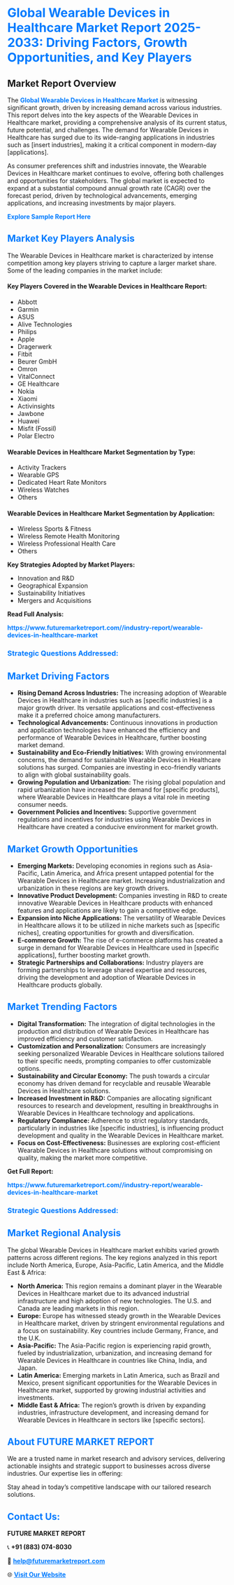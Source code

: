 <h1 style="color: #007BFF;">Global Wearable Devices in Healthcare Market Report 2025-2033: Driving Factors, Growth Opportunities, and Key Players</h1>

<section id="overview">
<h2>Market Report Overview</h2>
<p>The <a href="https://www.futuremarketreport.com//industry-report/wearable-devices-in-healthcare-market" style="color: #007BFF; text-decoration: none;"><strong>Global Wearable Devices in Healthcare Market</strong></a> is witnessing significant growth, driven by increasing demand across various industries. This report delves into the key aspects of the Wearable Devices in Healthcare market, providing a comprehensive analysis of its current status, future potential, and challenges. The demand for Wearable Devices in Healthcare has surged due to its wide-ranging applications in industries such as [insert industries], making it a critical component in modern-day [applications].</p>
<p>As consumer preferences shift and industries innovate, the Wearable Devices in Healthcare market continues to evolve, offering both challenges and opportunities for stakeholders. The global market is expected to expand at a substantial compound annual growth rate (CAGR) over the forecast period, driven by technological advancements, emerging applications, and increasing investments by major players.</p>
</section>

<section id="overview">
<p><a href="https://www.futuremarketreport.com//request-sample/reportId=78732" style="color: #007BFF; text-decoration: none;"><strong>Explore Sample Report Here</strong></a></p>
</section>

<section id="key-players">
<h2 style="color: #007BFF;">Market Key Players Analysis</h2>
<p>The Wearable Devices in Healthcare market is characterized by intense competition among key players striving to capture a larger market share. Some of the leading companies in the market include:</p>
<h4>Key Players Covered in the Wearable Devices in Healthcare Report:</h4>
<ul><li>Abbott</li><li>Garmin</li><li>ASUS</li><li>Alive Technologies</li><li>Philips</li><li>Apple</li><li>Dragerwerk</li><li>Fitbit</li><li>Beurer GmbH</li><li>Omron</li><li>VitalConnect</li><li>GE Healthcare</li><li>Nokia</li><li>Xiaomi</li><li>Activinsights</li><li>Jawbone</li><li>Huawei</li><li>Misfit (Fossil)</li><li>Polar Electro</li></ul>
<h4>Wearable Devices in Healthcare Market Segmentation by Type:</h4>
<ul><li>Activity Trackers</li><li>Wearable GPS</li><li>Dedicated Heart Rate Monitors</li><li>Wireless Watches</li><li>Others</li></ul>

<h4>Wearable Devices in Healthcare Market Segmentation by Application:</h4>
<ul><li>Wireless Sports &amp; Fitness</li><li>Wireless Remote Health Monitoring</li><li>Wireless Professional Health Care</li><li>Others</li></ul>
<p><strong>Key Strategies Adopted by Market Players:</strong></p>
<ul>
<li>Innovation and R&D</li>
<li>Geographical Expansion</li>
<li>Sustainability Initiatives</li>
<li>Mergers and Acquisitions</li>
</ul>
</section>

<section>
<p><strong>Read Full Analysis: </strong></p><a href="https://www.futuremarketreport.com//industry-report/wearable-devices-in-healthcare-market" style="color: #007BFF; text-decoration: none;"><strong>https://www.futuremarketreport.com//industry-report/wearable-devices-in-healthcare-market</strong></a>
<h3 style="color: #007BFF;">Strategic Questions Addressed:</h3>
</section>

<section id="driving-factors">
<h2 style="color: #007BFF;">Market Driving Factors</h2>
<ul>
<li><strong>Rising Demand Across Industries:</strong> The increasing adoption of Wearable Devices in Healthcare in industries such as [specific industries] is a major growth driver. Its versatile applications and cost-effectiveness make it a preferred choice among manufacturers.</li>
<li><strong>Technological Advancements:</strong> Continuous innovations in production and application technologies have enhanced the efficiency and performance of Wearable Devices in Healthcare, further boosting market demand.</li>
<li><strong>Sustainability and Eco-Friendly Initiatives:</strong> With growing environmental concerns, the demand for sustainable Wearable Devices in Healthcare solutions has surged. Companies are investing in eco-friendly variants to align with global sustainability goals.</li>
<li><strong>Growing Population and Urbanization:</strong> The rising global population and rapid urbanization have increased the demand for [specific products], where Wearable Devices in Healthcare plays a vital role in meeting consumer needs.</li>
<li><strong>Government Policies and Incentives:</strong> Supportive government regulations and incentives for industries using Wearable Devices in Healthcare have created a conducive environment for market growth.</li>
</ul>
</section>

<section id="growth-opportunities">
<h2 style="color: #007BFF;">Market Growth Opportunities</h2>
<ul>
<li><strong>Emerging Markets:</strong> Developing economies in regions such as Asia-Pacific, Latin America, and Africa present untapped potential for the Wearable Devices in Healthcare market. Increasing industrialization and urbanization in these regions are key growth drivers.</li>
<li><strong>Innovative Product Development:</strong> Companies investing in R&D to create innovative Wearable Devices in Healthcare products with enhanced features and applications are likely to gain a competitive edge.</li>
<li><strong>Expansion into Niche Applications:</strong> The versatility of Wearable Devices in Healthcare allows it to be utilized in niche markets such as [specific niches], creating opportunities for growth and diversification.</li>
<li><strong>E-commerce Growth:</strong> The rise of e-commerce platforms has created a surge in demand for Wearable Devices in Healthcare used in [specific applications], further boosting market growth.</li>
<li><strong>Strategic Partnerships and Collaborations:</strong> Industry players are forming partnerships to leverage shared expertise and resources, driving the development and adoption of Wearable Devices in Healthcare products globally.</li>
</ul>
</section>

<section id="trending-factors">
<h2 style="color: #007BFF;">Market Trending Factors</h2>
<ul>
<li><strong>Digital Transformation:</strong> The integration of digital technologies in the production and distribution of Wearable Devices in Healthcare has improved efficiency and customer satisfaction.</li>
<li><strong>Customization and Personalization:</strong> Consumers are increasingly seeking personalized Wearable Devices in Healthcare solutions tailored to their specific needs, prompting companies to offer customizable options.</li>
<li><strong>Sustainability and Circular Economy:</strong> The push towards a circular economy has driven demand for recyclable and reusable Wearable Devices in Healthcare solutions.</li>
<li><strong>Increased Investment in R&D:</strong> Companies are allocating significant resources to research and development, resulting in breakthroughs in Wearable Devices in Healthcare technology and applications.</li>
<li><strong>Regulatory Compliance:</strong> Adherence to strict regulatory standards, particularly in industries like [specific industries], is influencing product development and quality in the Wearable Devices in Healthcare market.</li>
<li><strong>Focus on Cost-Effectiveness:</strong> Businesses are exploring cost-efficient Wearable Devices in Healthcare solutions without compromising on quality, making the market more competitive.</li>
</ul>
</section>

<section>
<p><strong>Get Full Report: </strong></p><a href="https://www.futuremarketreport.com//industry-report/wearable-devices-in-healthcare-market" style="color: #007BFF; text-decoration: none;"><strong>https://www.futuremarketreport.com//industry-report/wearable-devices-in-healthcare-market</strong></a>
<h3 style="color: #007BFF;">Strategic Questions Addressed:</h3>
</section>


<section id="regional-analysis">
<h2 style="color: #007BFF;">Market Regional Analysis</h2>
<p>The global Wearable Devices in Healthcare market exhibits varied growth patterns across different regions. The key regions analyzed in this report include North America, Europe, Asia-Pacific, Latin America, and the Middle East & Africa:</p>
<ul>
<li><strong>North America:</strong> This region remains a dominant player in the Wearable Devices in Healthcare market due to its advanced industrial infrastructure and high adoption of new technologies. The U.S. and Canada are leading markets in this region.</li>
<li><strong>Europe:</strong> Europe has witnessed steady growth in the Wearable Devices in Healthcare market, driven by stringent environmental regulations and a focus on sustainability. Key countries include Germany, France, and the U.K.</li>
<li><strong>Asia-Pacific:</strong> The Asia-Pacific region is experiencing rapid growth, fueled by industrialization, urbanization, and increasing demand for Wearable Devices in Healthcare in countries like China, India, and Japan.</li>
<li><strong>Latin America:</strong> Emerging markets in Latin America, such as Brazil and Mexico, present significant opportunities for the Wearable Devices in Healthcare market, supported by growing industrial activities and investments.</li>
<li><strong>Middle East & Africa:</strong> The region’s growth is driven by expanding industries, infrastructure development, and increasing demand for Wearable Devices in Healthcare in sectors like [specific sectors].</li>
</ul>
</section>

<footer>
<h2 style="color: #007BFF;">About FUTURE MARKET REPORT</h2>
<p>We are a trusted name in market research and advisory services, delivering actionable insights and strategic support to businesses across diverse industries. Our expertise lies in offering:</p>

<p>Stay ahead in today’s competitive landscape with our tailored research solutions.</p>

<h2 style="color: #007BFF;">Contact Us:</h2>
<p><strong>FUTURE MARKET REPORT</strong></p>
<p>📞 <strong>+91 (883) 074-8030</strong></p>
<p>📧 <strong><a href="mailto:help@futuremarketreport.com" style="color: #007BFF;">help@futuremarketreport.com</a></strong></p>
<p>🌐 <strong><a href="https://www.futuremarketreport.com/" style="color: #007BFF;">Visit Our Website</a></strong></p>
</footer>